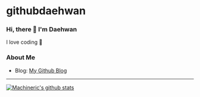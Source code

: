 # githubdaehwan
### Hi, there 👋 I'm Daehwan
I love coding 💓

### About Me
- Blog: [My Github Blog](https://Machineric.github.io.)

---
[![Machineric's github stats](https://github-readme-stats.vercel.app/api?username=Machineric)](https://github.com/anuraghazra/github-readme-stats)
